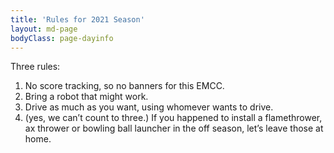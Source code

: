 ```yaml
---
title: 'Rules for 2021 Season'
layout: md-page
bodyClass: page-dayinfo
---
```


Three rules:
1. No score tracking, so no banners for this EMCC.
2. Bring a robot that might work.
3. Drive as much as you want, using whomever wants to drive.
4. (yes, we can’t count to three.) If you happened to install a flamethrower, ax thrower or bowling ball launcher in the off season, let’s leave those at home.


